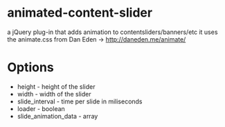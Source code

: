 animated-content-slider
=======================
a jQuery plug-in that adds animation to contentsliders/banners/etc
it uses the animate.css from Dan Eden -> http://daneden.me/animate/

<h1>Options</h1>
<ul>
	<li>height - height of the slider</li>
	<li>width - width of the slider</li>
	<li>slide_interval - time per slide in miliseconds</li>
	<li>loader - boolean</li>
	<li>slide_animation_data - array</li>
</ul>
